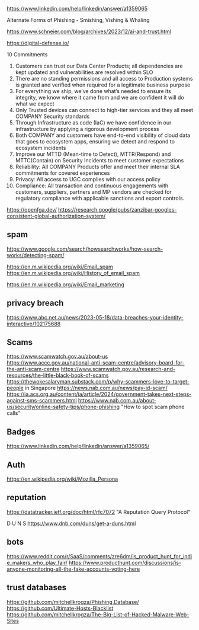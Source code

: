 

https://www.linkedin.com/help/linkedin/answer/a1359065

Alternate Forms of Phishing - Smishing, Vishing & Whaling

https://www.schneier.com/blog/archives/2023/12/ai-and-trust.html

https://digital-defense.io/


10 Commitments
1. Customers can trust our Data Center Products; all dependencies are kept updated and vulnerabilities are resolved within SLO
1. There are no standing permissions and all access to Production systems is granted and verified when required for a legitimate business purpose
1. For everything we ship, we’ve done what’s needed to ensure its integrity, we know where it came from and we are confident it will do what we expect
1. Only Trusted devices can connect to high-tier services and they all meet COMPANY Security standards
1. Through Infrastructure as code (IaC) we have confidence in our infrastructure by applying a rigorous development process
1. Both COMPANY and customers have end-to-end visibility of cloud data that goes to ecosystem apps, ensuring we detect and respond to ecosystem incidents
1. Improve our MTTD (Mean-time to Detect), MTTR(Respond) and MTTC(Contain) on Security Incidents to meet customer expectations
1.  Reliability: All COMPANY Products offer and meet their internal SLA commitments for covered  experiences
1.  Privacy: All access to UGC complies with our access policy
1.  Compliance: All transaction and continuous engagements with customers, suppliers, partners and MP vendors are checked for regulatory compliance with applicable sanctions and export controls.



https://openfga.dev/
https://research.google/pubs/zanzibar-googles-consistent-global-authorization-system/


## spam
https://www.google.com/search/howsearchworks/how-search-works/detecting-spam/

https://en.m.wikipedia.org/wiki/Email_spam
https://en.m.wikipedia.org/wiki/History_of_email_spam

https://en.m.wikipedia.org/wiki/Email_marketing


## privacy breach
https://www.abc.net.au/news/2023-05-18/data-breaches-your-identity-interactive/102175688



## Scams
https://www.scamwatch.gov.au/about-us
https://www.accc.gov.au/national-anti-scam-centre/advisory-board-for-the-anti-scam-centre
https://www.scamwatch.gov.au/research-and-resources/the-little-black-book-of-scams
https://thewokesalaryman.substack.com/p/why-scammers-love-to-target-people in Singapore
https://news.nab.com.au/news/pay-id-scam/
https://ia.acs.org.au/content/ia/article/2024/government-takes-next-steps-against-sms-scammers.html
https://www.nab.com.au/about-us/security/online-safety-tips/phone-phishing "How to spot scam phone calls"

## Badges
https://www.linkedin.com/help/linkedin/answer/a1359065/



## Auth
https://en.wikipedia.org/wiki/Mozilla_Persona


## reputation
https://datatracker.ietf.org/doc/html/rfc7072 "A Reputation Query Protocol"

D U N S https://www.dnb.com/duns/get-a-duns.html

## bots
https://www.reddit.com/r/SaaS/comments/zre6dm/is_product_hunt_for_indie_makers_who_play_fair/
https://www.producthunt.com/discussions/is-anyone-monitoring-all-the-fake-accounts-voting-here


## trust databases

https://github.com/mitchellkrogza/Phishing.Database/
https://github.com/Ultimate-Hosts-Blacklist
https://github.com/mitchellkrogza/The-Big-List-of-Hacked-Malware-Web-Sites
